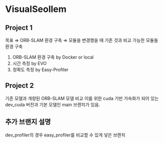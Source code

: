 # VisualSeollem

## Project 1
목표
⇒ ORB-SLAM 환경 구축
⇒ 모듈을 변경했을 때 기존 것과 비교 가능한 모듈들 환경 구축
1. ORB-SLAM 환경 구축 by Docker or local
2. 시간 측정 by EVO
3. 정확도 측정 by Easy-Profiler

## Project 2
기존 모델과 개량된 ORB-SLAM 모델 비교
이를 위한 cuda 기반 가속화가 되어 있는 dev_cuda 버전과
기본 모델인 main 브랜치가 있음.

## 추가 브랜지 설명
dev_profiler의 경우 easy_profiler를 비교할 수 있게 넣은 브랜치
